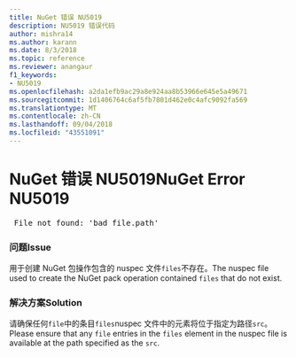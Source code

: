```yaml
---
title: NuGet 错误 NU5019
description: NU5019 错误代码
author: mishra14
ms.author: karann
ms.date: 8/3/2018
ms.topic: reference
ms.reviewer: anangaur
f1_keywords:
- NU5019
ms.openlocfilehash: a2da1efb9ac29a8e924aa8b53966e645e5a49671
ms.sourcegitcommit: 1d1406764c6af5fb7801d462e0c4afc9092fa569
ms.translationtype: MT
ms.contentlocale: zh-CN
ms.lasthandoff: 09/04/2018
ms.locfileid: "43551091"
---
```

# <a name="nuget-error-nu5019"></a><span data-ttu-id="0b300-103">NuGet 错误 NU5019</span><span class="sxs-lookup"><span data-stu-id="0b300-103">NuGet Error NU5019</span></span>
<pre> File not found: 'bad_file.path'</pre>

### <a name="issue"></a><span data-ttu-id="0b300-104">问题</span><span class="sxs-lookup"><span data-stu-id="0b300-104">Issue</span></span>

<span data-ttu-id="0b300-105">用于创建 NuGet 包操作包含的 nuspec 文件`files`不存在。</span><span class="sxs-lookup"><span data-stu-id="0b300-105">The nuspec file used to create the NuGet pack operation contained `files` that do not exist.</span></span>


### <a name="solution"></a><span data-ttu-id="0b300-106">解决方案</span><span class="sxs-lookup"><span data-stu-id="0b300-106">Solution</span></span>

<span data-ttu-id="0b300-107">请确保任何`file`中的条目`files`nuspec 文件中的元素将位于指定为路径`src`。</span><span class="sxs-lookup"><span data-stu-id="0b300-107">Please ensure that any `file` entries in the `files` element in the nuspec file is available at the path specified as the `src`.</span></span>

